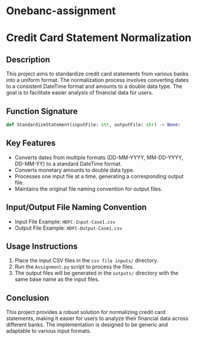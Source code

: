 # Onebanc-assignment
# Credit Card Statement Normalization

## Description
This project aims to standardize credit card statements from various banks into a uniform format. The normalization process involves converting dates to a consistent DateTime format and amounts to a double data type. The goal is to facilitate easier analysis of financial data for users.

## Function Signature
```python
def StandardizeStatement(inputFile: str, outputFile: str) -> None:
```

## Key Features
- Converts dates from multiple formats (DD-MM-YYYY, MM-DD-YYYY, DD-MM-YY) to a standard DateTime format.
- Converts monetary amounts to double data type.
- Processes one input file at a time, generating a corresponding output file.
- Maintains the original file naming convention for output files.

## Input/Output File Naming Convention
- Input File Example: `HDFC-Input-Case1.csv`
- Output File Example: `HDFC-Output-Case1.csv`

## Usage Instructions
1. Place the input CSV files in the `csv file inputs/` directory.
2. Run the `Assignment.py` script to process the files.
3. The output files will be generated in the `outputs/` directory with the same base name as the input files.

## Conclusion
This project provides a robust solution for normalizing credit card statements, making it easier for users to analyze their financial data across different banks. The implementation is designed to be generic and adaptable to various input formats.
